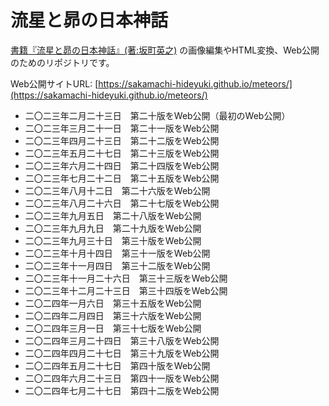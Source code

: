 # 流星と昴の日本神話

[書籍『流星と昴の日本神話』(著:坂町英之)](https://www.amazon.co.jp/dp/B09DX3WVX6/)
の画像編集やHTML変換、Web公開のためのリポジトリです。

Web公開サイトURL:
[https://sakamachi-hideyuki.github.io/meteors/](https://sakamachi-hideyuki.github.io/meteors/)

- 二〇二三年二月二十三日　第二十版をWeb公開（最初のWeb公開）
- 二〇二三年三月二十一日　第二十一版をWeb公開
- 二〇二三年四月二十三日　第二十二版をWeb公開
- 二〇二三年五月二十七日　第二十三版をWeb公開
- 二〇二三年六月二十四日　第二十四版をWeb公開
- 二〇二三年七月二十二日　第二十五版をWeb公開
- 二〇二三年八月十二日　第二十六版をWeb公開
- 二〇二三年八月二十六日　第二十七版をWeb公開
- 二〇二三年九月五日　第二十八版をWeb公開
- 二〇二三年九月九日　第二十九版をWeb公開
- 二〇二三年九月三十日　第三十版をWeb公開
- 二〇二三年十月十四日　第三十一版をWeb公開
- 二〇二三年十一月四日　第三十二版をWeb公開
- 二〇二三年十一月二十六日　第三十三版をWeb公開
- 二〇二三年十二月二十三日　第三十四版をWeb公開
- 二〇二四年一月六日　第三十五版をWeb公開
- 二〇二四年二月四日　第三十六版をWeb公開
- 二〇二四年三月一日　第三十七版をWeb公開
- 二〇二四年三月二十四日　第三十八版をWeb公開
- 二〇二四年四月二十七日　第三十九版をWeb公開
- 二〇二四年五月二十七日　第四十版をWeb公開
- 二〇二四年六月二十三日　第四十一版をWeb公開
- 二〇二四年七月二十七日　第四十二版をWeb公開
